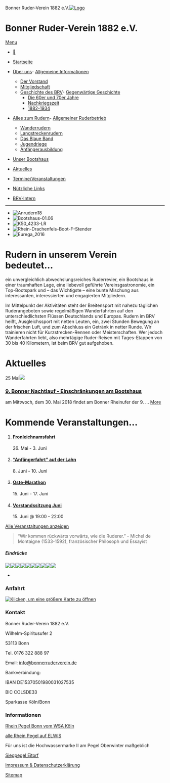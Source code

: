 Bonner Ruder-Verein 1882 e.V.[![Logo](https://www.bonnerruderverein.de/wp-content/uploads/2014/12/Logo-BRV_120.png)](http://www.bonnerruderverein.de)

# Bonner Ruder-Verein 1882 e.V.

[Menu](#)

- [](#)

- [Startseite](http://www.bonnerruderverein.de/)
- [Über uns](http://www.bonnerruderverein.de/ueber-uns/informationen/)- [Allgemeine Informationen](http://www.bonnerruderverein.de/ueber-uns/informationen/)
    - [Der Vorstand](http://www.bonnerruderverein.de/ueber-uns/der-vorstand-des-bonner-rudervereins-1882-e-v/)
    - [Mitgliedschaft](http://www.bonnerruderverein.de/ueber-uns/mitgliedschaft/)
    - [Geschichte des BRV](http://www.bonnerruderverein.de/bootshaus/raeumlichkeiten/)- [Gegenwärtige Geschichte](http://www.bonnerruderverein.de/die-gegenwaertige-geschichte/)
        - [Die 60er und 70er Jahre](http://www.bonnerruderverein.de/die-sechziger-und-siebziger-jahre/)
        - [Nachkriegszeit](http://www.bonnerruderverein.de/die-20er-und-30er-jahre/)
        - [1882-1934](http://www.bonnerruderverein.de/bootshaus/veranstaltungsort/)
        
    
- [Alles zum Rudern](http://www.bonnerruderverein.de/alles-zum-rudern/ruderbetrieb/)- [Allgemeiner Ruderbetrieb](http://www.bonnerruderverein.de/alles-zum-rudern/ruderbetrieb/)
    - [Wanderrudern](http://www.bonnerruderverein.de/alles-zum-rudern/wanderrudern/)
    - [Langstreckenrudern](http://www.bonnerruderverein.de/termine/kategorie/langstreckenrudern/)
    - [Das Blaue Band](http://www.bonnerruderverein.de/das-blaue-band/)
    - [Jugendriege](http://www.bonnerruderverein.de/alles-zum-rudern/jugendriege/)
    - [Anfängerausbildung](http://www.bonnerruderverein.de/alles-zum-rudern/anfaengerausbildung/)
    
- [Unser Bootshaus](http://www.bonnerruderverein.de/bootshaus/unser-bootshaus/)
- [Aktuelles](http://www.bonnerruderverein.de/aktuelles/)
- [Termine/Veranstaltungen](http://www.bonnerruderverein.de/termine)
- [Nützliche Links](http://www.bonnerruderverein.de/partner/)
- [BRV-Intern](http://www.bonnerruderverein.de/mitglieder/)

* * *

- ![Anrudern18](http://www.bonnerruderverein.de/wp-content/uploads/2018/04/Anrudern18.jpg)
- ![Bootshaus-01.06](http://www.bonnerruderverein.de/wp-content/uploads/2017/06/Bootshaus-01.06.jpg)
- ![K50_4233-LR](http://www.bonnerruderverein.de/wp-content/uploads/2015/11/K50_4233-LR.jpg)
- ![Rhein-Drachenfels-Boot-F-Stender](http://www.bonnerruderverein.de/wp-content/uploads/2016/01/Rhein-Drachenfels-Boot-F-Stender.jpg)
- ![Eurega_2016](http://www.bonnerruderverein.de/wp-content/uploads/2016/05/Eurega_2016.jpg)

# Rudern in unserem Verein bedeutet…

ein unvergleichlich abwechslungsreiches Ruderrevier, ein Bootshaus in einer traumhaften Lage, eine liebevoll geführte Vereinsgastronomie, ein Top-Bootspark und – das Wichtigste – eine bunte Mischung aus interessanten, interessierten und engagierten Mitgliedern.

Im Mittelpunkt der Aktivitäten steht der Breitensport mit nahezu täglichen Ruderangeboten sowie regelmäßigen Wanderfahrten auf den unterschiedlichsten Flüssen Deutschlands und Europas. Rudern im BRV heißt, Ausgleichssport mit netten Leuten, ein, zwei Stunden Bewegung an der frischen Luft, und zum Abschluss ein Getränk in netter Runde. Wir trainieren nicht für Kurzstrecken-Rennen oder Meisterschaften. Wer jedoch Wanderfahrten liebt, also mehrtägige Ruder-Reisen mit Tages-Etappen von 30 bis 40 Kilometern, ist beim BRV gut aufgehoben.

# Aktuelles

[](http://www.bonnerruderverein.de/wp-content/uploads/2015/09/BRV-abend.jpg "BRV-abend")25 Mai![](http://www.bonnerruderverein.de/wp-content/uploads/2015/09/BRV-abend.jpg)

### [9\. Bonner Nachtlauf - Einschränkungen am Bootshaus](http://www.bonnerruderverein.de/bonner-nachtlauf/)

 am Mittwoch, dem 30. Mai 2018 findet am Bonner Rheinufer der 9. ...
 [More](http://www.bonnerruderverein.de/bonner-nachtlauf/)

# Kommende Veranstaltungen…

1. #### [Fronleichnamsfahrt](http://www.bonnerruderverein.de/termin/fronleichnamsfahrt-2/)
    
    26\. Mai \- 3\. Juni
2. #### [“Anfängerfahrt” auf der Lahn](http://www.bonnerruderverein.de/termin/anfaenger-wanderfahrt-2/)
    
    8\. Juni \- 10\. Juni
3. #### [Oste-Marathon](http://www.bonnerruderverein.de/termin/oste-marathon-2/)
    
    15\. Juni \- 17\. Juni
4. #### [Vorstandssitzung Juni](http://www.bonnerruderverein.de/termin/vorstandssitzung/)
    
    15\. Juni @ 19:00 \- 22:00

[Alle Veranstaltungen anzeigen](http://www.bonnerruderverein.de/termine/)

> “Wir kommen rückwärts vorwärts, wie die Ruderer.”
>  \- Michel de Montaigne (1533-1592), französischer Philosoph und Essayist

##### Eindrücke

[](http://www.bonnerruderverein.de/wp-content/uploads/2015/08/Vilaine.jpg "Rudern auf der Vilaine in Frankreich")![](http://www.bonnerruderverein.de/wp-content/uploads/2015/08/Vilaine-900x600.jpg)[](http://www.bonnerruderverein.de/wp-content/uploads/2015/08/Oberkassel-2.jpg "Abends am Strand in Oberkassel")![](http://www.bonnerruderverein.de/wp-content/uploads/2015/08/Oberkassel-2-900x600.jpg)[](http://www.bonnerruderverein.de/wp-content/uploads/2015/08/Neckarschleuse.jpg "Neckarschleuse in Heilbronn")![](http://www.bonnerruderverein.de/wp-content/uploads/2015/08/Neckarschleuse-900x600.jpg)[](http://www.bonnerruderverein.de/wp-content/uploads/2015/08/Main.jpg "Auf dem Main")![](http://www.bonnerruderverein.de/wp-content/uploads/2015/08/Main-900x600.jpg)[](http://www.bonnerruderverein.de/wp-content/uploads/2015/08/Hochwasser.jpg "Hochwasser")![](http://www.bonnerruderverein.de/wp-content/uploads/2015/08/Hochwasser-900x600.jpg)[](http://www.bonnerruderverein.de/wp-content/uploads/2015/08/Heeg.jpg "Rudern in Friesland")![](http://www.bonnerruderverein.de/wp-content/uploads/2015/08/Heeg-900x600.jpg)[](http://www.bonnerruderverein.de/wp-content/uploads/2015/08/Haenger.jpg "Gepackt für die Wanderfahrt")![](http://www.bonnerruderverein.de/wp-content/uploads/2015/08/Haenger-900x600.jpg)[](http://www.bonnerruderverein.de/wp-content/uploads/2015/08/Elfsteden.jpg "Karo Dame in Leeuwarden")![](http://www.bonnerruderverein.de/wp-content/uploads/2015/08/Elfsteden-900x600.jpg)[](http://www.bonnerruderverein.de/wp-content/uploads/2015/08/Comer-see.jpg "Rudern auf dem Comer See")![](http://www.bonnerruderverein.de/wp-content/uploads/2015/08/Comer-see-900x600.jpg)[](http://www.bonnerruderverein.de/wp-content/uploads/2015/08/Abend.jpg "Abends auf dem Rhein")![](http://www.bonnerruderverein.de/wp-content/uploads/2015/08/Abend-900x600.jpg)

- [](http://www.bonnerruderverein.de)

### 

### Anfahrt

[![Klicken, um eine größere Karte zu öffnen](//maps.googleapis.com/maps/api/staticmap?key=AIzaSyBgMsrXWkCAcRhjd7DVQ9PQQB1ZqSjRhI4&scale=1&format=png&zoom=13&size=250x250&language=en&maptype=roadmap&markers=size%3Adefault%7Ccolor%3A0xff0000%7Clabel%3AA%7CBonner+Ruder-Verein+1882+e.V.+%2C+Wilhelm-Spiritusufer+2%2C+53113+Bonn+&center=Bonner+Ruder-Verein+1882+e.V.+%2C+Wilhelm-Spiritusufer+2%2C+53113+Bonn+)](#gmw-dialog-googlemapswidget-2 "Klicken, um eine größere Karte zu öffnen")

### Kontakt

Bonner Ruder-Verein 1882 e.V.

Wilhelm-Spiritusufer 2

53113 Bonn

Tel. 0176 322 888 97

Email: [info@bonnerruderverein.de](mailto:info@bonnerruderverein.de)

Bankverbindung:

IBAN DE15370501980031027535

BIC COLSDE33

Sparkasse Köln/Bonn

### Informationen

[Rhein Pegel Bonn vom WSA Köln](http://www.bafg.de/php/BONNRHEINW.htm)

[alle Rhein Pegel auf ELWIS](https://www.elwis.de/DE/dynamisch/gewaesserkunde/wasserstaende/index.php?target=2&gw=RHEIN)

 Für uns ist die Hochwassermarke II am Pegel Oberwinter maßgeblich

[Siegpegel Eitorf](http://luadb.it.nrw.de/LUA/hygon/pegel.php?stationsname=Eitorf&yAchse=Standard&nachSuche=&hoehe=468&breite=724&datum=2016-07-17&progn=&meindatum=17.07.2016&yAchse=Standard&ersteWoche=7-Tageslinie&meifocus=&neuname=)

[Impressum & Datenschutzerklärung](http://www.bonnerruderverein.de/impressum/)

[Sitemap](http://www.bonnerruderverein.de/sitemap/)